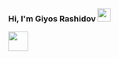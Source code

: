### Hi, I'm  Giyos Rashidov <img src="https://media.giphy.com/media/hvRJCLFzcasrR4ia7z/giphy.gif" width="27px">

<img src="https://i.pinimg.com/originals/9b/97/87/9b9787fb5209b99c3207554a341e3f32.png" width="40px">
